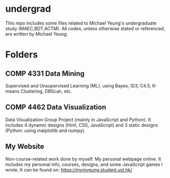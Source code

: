 # undergrad

This repo includes some files related to Michael Yeung's undergraduate study (MAEC,BDT,ACTM). All codes, unless otherwise stated or referenced, are written by Michael Yeung.

# Folders
## COMP 4331 Data Mining
Supervised and Unsupervised Learning (ML), using Bayes, ID3, C4.5, K-means Clustering, DBScan, etc.

## COMP 4462 Data Visualization
Data Visualization Group Project (mainly in JavaScript and Python). It includes 4 dynamic designs (html, CSS, JavaScript) and 3 static designs (Python: using matplotlib and numpy).

## My Website
Non-course-related work done by myself. My personal webpage online. It includes my personal info, courses, designs, and some JavaScript games I wrote. It can be found on: https://mymyeung.student.ust.hk/
